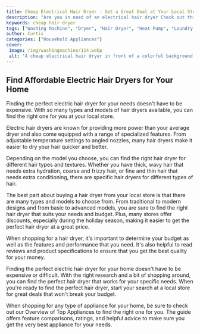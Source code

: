 ```yaml
---
title: Cheap Electrical Hair Dryer - Get a Great Deal at Your Local Store
description: "Are you in need of an electrical hair dryer Check out this blog post for tips on how to get the best deal at your local store Save money time and effort without compromising on quality"
keywords: cheap hair dryer
tags: ["Washing Machine", "Dryer", "Hair Dryer", "Heat Pump", "Laundry Appliances", "Buy Appliance"]
author: Curtis
categories: ["Household Appliances"]
cover: 
 image: /img/washingmachine/114.webp
 alt: 'A cheap electrical hair dryer in front of a colorful background of beauty products'
---
```

## Find Affordable Electric Hair Dryers for Your Home 
Finding the perfect electric hair dryer for your needs doesn't have to be expensive. With so many types and models of hair dryers available, you can find the right one for you at your local store. 

Electric hair dryers are known for providing more power than your average dryer and also come equipped with a range of specialized features. From adjustable temperature settings to angled nozzles, many hair dryers make it easier to dry your hair quicker and better. 

Depending on the model you choose, you can find the right hair dryer for different hair types and textures. Whether you have thick, wavy hair that needs extra hydration, coarse and frizzy hair, or fine and thin hair that needs extra conditioning, there are specific hair dryers for different types of hair. 

The best part about buying a hair dryer from your local store is that there are many types and models to choose from. From traditional to modern designs and from basic to advanced models, you are sure to find the right hair dryer that suits your needs and budget. Plus, many stores offer discounts, especially during the holiday season, making it easier to get the perfect hair dryer at a great price.

When shopping for a hair dryer, it's important to determine your budget as well as the features and performance that you need. It's also helpful to read reviews and product specifications to ensure that you get the best quality for your money.

Finding the perfect electric hair dryer for your home doesn't have to be expensive or difficult. With the right research and a bit of shopping around, you can find the perfect hair dryer that works for your specific needs. When you're ready to find the perfect hair dryer, start your search at a local store for great deals that won't break your budget. 

When shopping for any type of appliance for your home, be sure to check out our Overview of Top Appliances to find the right one for you. The guide offers feature comparisons, ratings, and helpful advice to make sure you get the very best appliance for your needs.

